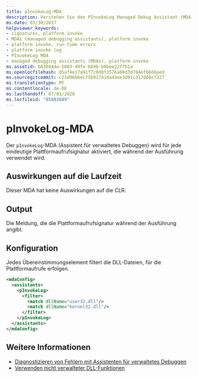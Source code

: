 ```yaml
---
title: pInvokeLog-MDA
description: Verstehen Sie den PInvokeLog Managed Debug Assistant (MDA), der für jede eindeutige Platt Form Aufruf-Signatur aktiviert wird, die während der Ausführung in .NET verwendet wird.
ms.date: 03/30/2017
helpviewer_keywords:
- signatures, platform invoke
- MDAs (managed debugging assistants), platform invoke
- platform invoke, run-time errors
- platform invoke log
- PInvokeLog MDA
- managed debugging assistants (MDAs), platform invoke
ms.assetid: b830444a-5003-49fe-b89b-b8bee22f7b1a
ms.openlocfilehash: 05af4e17a91f7c0d8f3576a86d3d784ef6666aed
ms.sourcegitcommit: c23d9666ec75b91741da43ee3d91c317d68c7327
ms.translationtype: MT
ms.contentlocale: de-DE
ms.lasthandoff: 07/01/2020
ms.locfileid: "85803689"
---
```

# <a name="pinvokelog-mda"></a>pInvokeLog-MDA
Der `pInvokeLog`-MDA (Assistent für verwaltetes Debuggen) wird für jede eindeutige Plattformaufrufsignatur aktiviert, die während der Ausführung verwendet wird.  
  
## <a name="effect-on-the-runtime"></a>Auswirkungen auf die Laufzeit  
 Dieser MDA hat keine Auswirkungen auf die CLR.  
  
## <a name="output"></a>Output  
 Die Meldung, die die Plattformaufrufsignatur während der Ausführung angibt.  
  
## <a name="configuration"></a>Konfiguration  
 Jedes Übereinstimmungselement filtert die DLL-Dateien, für die Plattformaufrufe erfolgen.  
  
```xml  
<mdaConfig>  
  <assistants>  
    <pInvokeLog>  
      <filter>  
        <match dllName="user32.dll"/>  
        <match dllName="kernel32.dll"/>  
      </filter>  
    </pInvokeLog>  
  </assistants>  
</mdaConfig>  
```  
  
## <a name="see-also"></a>Weitere Informationen

- [Diagnostizieren von Fehlern mit Assistenten für verwaltetes Debuggen](diagnosing-errors-with-managed-debugging-assistants.md)
- [Verwenden nicht verwalteter DLL-Funktionen](../interop/consuming-unmanaged-dll-functions.md)
